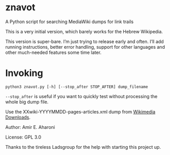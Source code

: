 # znavot
A Python script for searching MediaWiki dumps for link trails

This is a very initial version, which barely works for the Hebrew Wikipedia.

This version is super-bare. I’m just trying to release early and often.
I’ll add running instructions, better error handling, support for other languages
and other much-needed features some time later.

# Invoking
    python3 znavot.py [-h] [--stop_after STOP_AFTER] dump_filename

`--stop_after` is useful if you want to quickly test without processing
the whole big dump file.

Use the XXwiki-YYYYMMDD-pages-articles.xml dump from
[Wikimedia Downloads](http://download.wikimedia.org/).

Author: Amir E. Aharoni

License: GPL 3.0

Thanks to the tireless Ladsgroup for the help with starting this project up.
